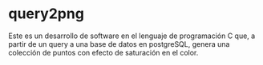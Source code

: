 # query2png
Este es un desarrollo de software en el lenguaje de programación C que, a partir de un query a una base de datos en postgreSQL, genera una colección de puntos con efecto de saturación en el color.
